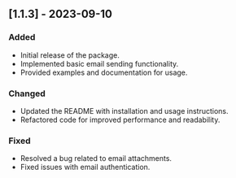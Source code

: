 ## [1.1.3] - 2023-09-10
### Added
- Initial release of the package.
- Implemented basic email sending functionality.
- Provided examples and documentation for usage.

### Changed
- Updated the README with installation and usage instructions.
- Refactored code for improved performance and readability.

### Fixed
- Resolved a bug related to email attachments.
- Fixed issues with email authentication.